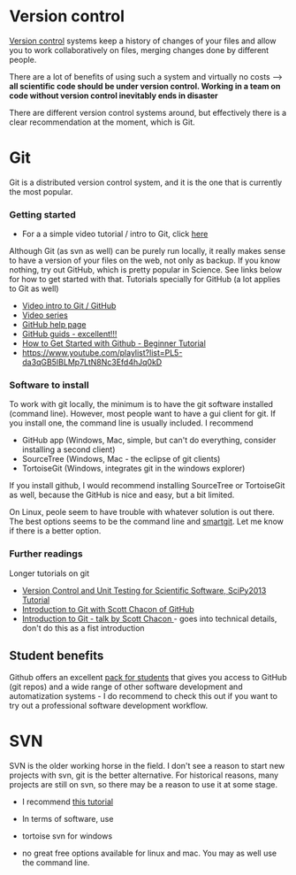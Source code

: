# Version control 

[Version control](http://en.wikipedia.org/wiki/Revision_control) systems keep a history of changes of your files and allow you to work collaboratively on files, merging changes done by different people. 

There are a lot of benefits of using such a system and virtually no costs --> **all scientific code should be under version control. Working in a team on code without version control inevitably ends in disaster**

There are different version control systems around, but effectively there is a clear recommendation at the moment, which is Git. 

# Git 

Git is a distributed version control system, and it is the one that is currently the most popular. 

### Getting started

* For a a simple video tutorial / intro to Git, click [here](https://www.youtube.com/watch?v=SCZF6I-Rc4I)

Although Git (as svn as well) can be purely run locally, it really makes sense to have a version of your files on the web, not only as backup. If you know nothing, try out GitHub, which is pretty popular in Science. See links below for how to get started with that. Tutorials specially for GitHub (a lot applies to Git as well)

* [Video intro to Git / GitHub](https://www.youtube.com/watch?v=U8GBXvdmHT4)
* [Video series](https://www.youtube.com/playlist?list=PLg7s6cbtAD15G8lNyoaYDuKZSKyJrgwB-)
* [GitHub help page](https://help.github.com/)
* [GitHub guids - excellent!!!](https://guides.github.com/)
* [How to Get Started with Github - Beginner Tutorial ](http://www.youtube.com/watch?v=73I5dRucCds)
* https://www.youtube.com/playlist?list=PL5-da3qGB5IBLMp7LtN8Nc3Efd4hJq0kD

### Software to install

To work with git locally, the minimum is to have the git software installed (command line). However, most people want to have a gui client for git. If you install one, the command line is usually included. I recommend 

* GitHub app (Windows, Mac, simple, but can't do everything, consider installing a second client)
* SourceTree (Windows, Mac - the eclipse of git clients)
* TortoiseGit (Windows, integrates git in the windows explorer)

If you install github, I would recommend installing SourceTree or TortoiseGit as well, because the GitHub is nice and easy, but a bit limited.

On Linux, peole seem to have trouble with whatever solution is out there. The best options seems to be the command line and [smartgit](https://www.syntevo.com/smartgit/). Let me know if there is a better option. 

### Further readings

Longer tutorials on git

* [Version Control and Unit Testing for Scientific Software, SciPy2013 Tutorial](http://www.youtube.com/watch?v=T0BE9ApIegc)
* [Introduction to Git with Scott Chacon of GitHub](http://www.youtube.com/watch?v=ZDR433b0HJY)
* [Introduction to Git - talk by Scott Chacon ](http://www.youtube.com/watch?v=xbLVvrb2-fY) - goes into technical details, don't do this as a fist introduction

## Student benefits

Github offers an excellent [pack for students](https://education.github.com/pack) that gives you access to GitHub (git repos) and a wide range of other software development and automatization systems - I do recommend to check this out if you want to try out a professional software development workflow. 

# SVN

SVN is the older working horse in the field. I don't see a reason to start new projects with svn, git is the better alternative. For historical reasons, many projects are still on svn, so there may be a reason to use it at some stage.

* I recommend [this tutorial](http://svnbook.red-bean.com/)

* In terms of software, use
 * tortoise svn for windows
 * no great free options available for linux and mac. You may as well use the command line. 
